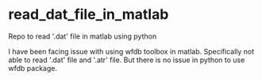 # read_dat_file_in_matlab
Repo to read '.dat' file in matlab using python

I have been facing issue with using wfdb toolbox in matlab. Specifically not able to read '.dat' file and '.atr' file. But there is no issue in python to use wfdb package.

